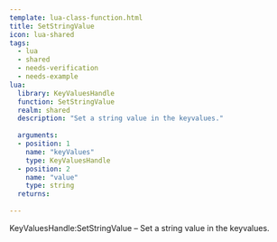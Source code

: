 ```yaml
---
template: lua-class-function.html
title: SetStringValue
icon: lua-shared
tags:
  - lua
  - shared
  - needs-verification
  - needs-example
lua:
  library: KeyValuesHandle
  function: SetStringValue
  realm: shared
  description: "Set a string value in the keyvalues."
  
  arguments:
  - position: 1
    name: "keyValues"
    type: KeyValuesHandle
  - position: 2
    name: "value"
    type: string
  returns:
    
---
```


<div class="lua__search__keywords">
KeyValuesHandle:SetStringValue &#x2013; Set a string value in the keyvalues.
</div>
